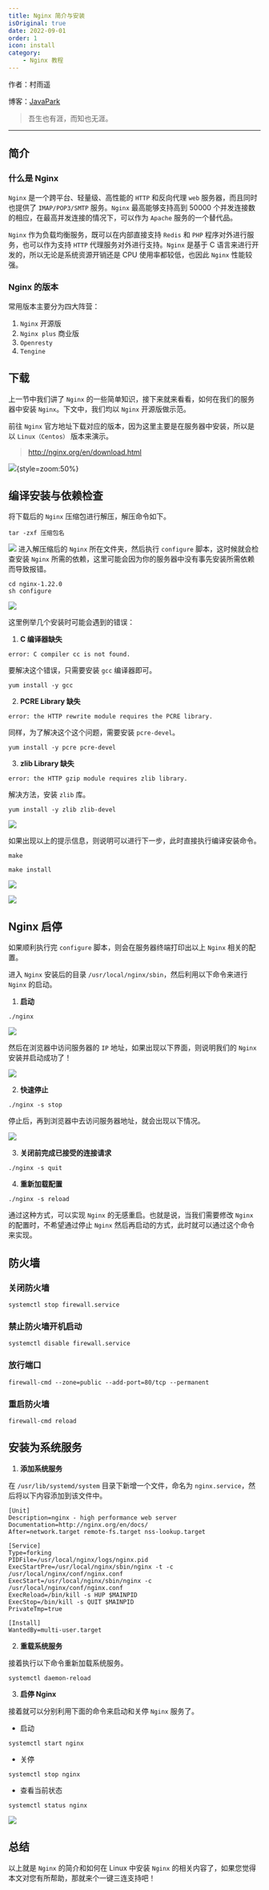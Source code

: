 ```yaml
---
title: Nginx 简介与安装
isOriginal: true
date: 2022-09-01
order: 1
icon: install
category:
    - Nginx 教程
---
```


作者：村雨遥

博客：[JavaPark](https://cunyu1943.github.io/JavaPark)

> 吾生也有涯，而知也无涯。

---

## 简介

### 什么是 Nginx

`Nginx` 是一个跨平台、轻量级、高性能的 `HTTP` 和反向代理 `web` 服务器，而且同时也提供了 `IMAP/POP3/SMTP` 服务。`Nginx` 最高能够支持高到 50000 个并发连接数的相应，在最高并发连接的情况下，可以作为 `Apache` 服务的一个替代品。

`Nginx` 作为负载均衡服务，既可以在内部直接支持 `Redis` 和 `PHP` 程序对外进行服务，也可以作为支持 `HTTP` 代理服务对外进行支持。`Nginx` 是基于 C 语言来进行开发的，所以无论是系统资源开销还是 CPU 使用率都较低，也因此 `Nginx` 性能较强。

### Nginx 的版本

常用版本主要分为四大阵营：

1.  `Nginx` 开源版
2.  `Nginx plus` 商业版
3.  `Openresty`
4.  `Tengine`

## 下载

上一节中我们讲了 `Nginx` 的一些简单知识，接下来就来看看，如何在我们的服务器中安装 `Nginx`。下文中，我们均以 `Nginx` 开源版做示范。

前往 `Nginx` 官方地址下载对应的版本，因为这里主要是在服务器中安装，所以是以 `Linux（Centos）` 版本来演示。

> http://nginx.org/en/download.html

![](./assets/20220901-intro-install/nginx-download.png){style=zoom:50%}

## 编译安装与依赖检查

将下载后的 `Nginx` 压缩包进行解压，解压命令如下。

```shell
tar -zxf 压缩包名
```

![](./assets/20220901-intro-install/tar.png)
进入解压缩后的 `Nginx` 所在文件夹，然后执行 `configure` 脚本，这时候就会检查安装 `Nginx` 所需的依赖，这里可能会因为你的服务器中没有事先安装所需依赖而导致报错。

```shell
cd nginx-1.22.0
sh configure
```

![](./assets/20220901-intro-install/nginx-config.png)

这里例举几个安装时可能会遇到的错误：

1. **C 编译器缺失**

```shell
error: C compiler cc is not found.
```

要解决这个错误，只需要安装 `gcc` 编译器即可。

```shell
yum install -y gcc
```

2. **PCRE Library 缺失**

```shell
error: the HTTP rewrite module requires the PCRE library.
```

同样，为了解决这个这个问题，需要安装 `pcre-devel`。

```shell
yum install -y pcre pcre-devel
```

3. **zlib Library 缺失**

```shell
error: the HTTP gzip module requires zlib library.
```

解决方法，安装 `zlib` 库。

```shell
yum install -y zlib zlib-devel
```

![](./assets/20220901-intro-install/zlib.png)

如果出现以上的提示信息，则说明可以进行下一步，此时直接执行编译安装命令。

```shell
make

make install
```

![](./assets/20220901-intro-install/make.png)

![](./assets/20220901-intro-install/make-install.png)

## Nginx 启停

如果顺利执行完 `configure` 脚本，则会在服务器终端打印出以上 `Nginx` 相关的配置。

进入 `Nginx` 安装后的目录 `/usr/local/nginx/sbin`，然后利用以下命令来进行 `Nginx` 的启动。

1. **启动**

```shell
./nginx
```

![](./assets/20220901-intro-install/start.png)

然后在浏览器中访问服务器的 `IP` 地址，如果出现以下界面，则说明我们的 `Nginx` 安装并启动成功了！

![](./assets/20220901-intro-install/nginx-pre.png)

2. **快速停止**

```shell
./nginx -s stop
```

停止后，再到浏览器中去访问服务器地址，就会出现以下情况。

![](./assets/20220901-intro-install/stop.png)

3. **关闭前完成已接受的连接请求**

```shell
./nginx -s quit
```

4. **重新加载配置**

```shell
./nginx -s reload
```

通过这种方式，可以实现 `Nginx` 的无感重启。也就是说，当我们需要修改 `Nginx` 的配置时，不希望通过停止 `Nginx` 然后再启动的方式，此时就可以通过这个命令来实现。

## 防火墙

### 关闭防火墙

```shell
systemctl stop firewall.service
```

### 禁止防火墙开机启动

```shell
systemctl disable firewall.service
```

### 放行端口

```shell
firewall-cmd --zone=public --add-port=80/tcp --permanent
```

### 重启防火墙

```shell
firewall-cmd reload
```

## 安装为系统服务

1. **添加系统服务**

在 `/usr/lib/systemd/system` 目录下新增一个文件，命名为 `nginx.service`，然后将以下内容添加到该文件中。

```shell
[Unit]
Description=nginx - high performance web server
Documentation=http://nginx.org/en/docs/
After=network.target remote-fs.target nss-lookup.target

[Service]
Type=forking
PIDFile=/usr/local/nginx/logs/nginx.pid
ExecStartPre=/usr/local/nginx/sbin/nginx -t -c /usr/local/nginx/conf/nginx.conf
ExecStart=/usr/local/nginx/sbin/nginx -c /usr/local/nginx/conf/nginx.conf
ExecReload=/bin/kill -s HUP $MAINPID
ExecStop=/bin/kill -s QUIT $MAINPID
PrivateTmp=true

[Install]
WantedBy=multi-user.target
```

2. **重载系统服务**

接着执行以下命令重新加载系统服务。

```shell
systemctl daemon-reload
```

3. **启停 Nginx**

接着就可以分别利用下面的命令来启动和关停 `Nginx` 服务了。

- 启动

```shell
systemctl start nginx
```

- 关停

```shell
systemctl stop nginx
```

- 查看当前状态

```shell
systemctl status nginx
```

![](./assets/20220901-intro-install/systemctl-nginx.png)

## 总结

以上就是 `Nginx` 的简介和如何在 Linux 中安装 `Nginx` 的相关内容了，如果您觉得本文对您有所帮助，那就来个一键三连支持吧！
